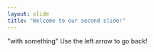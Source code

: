 ```yaml
---
layout: slide
title: "Welcome to our second slide!"
---
```

"with something"
Use the left arrow to go back!
